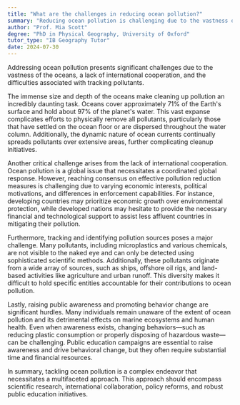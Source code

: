 ```yaml
---
title: "What are the challenges in reducing ocean pollution?"
summary: "Reducing ocean pollution is challenging due to the vastness of the oceans, lack of international cooperation, and difficulty in tracking pollutants."
author: "Prof. Mia Scott"
degree: "PhD in Physical Geography, University of Oxford"
tutor_type: "IB Geography Tutor"
date: 2024-07-30
---
```


Addressing ocean pollution presents significant challenges due to the vastness of the oceans, a lack of international cooperation, and the difficulties associated with tracking pollutants.

The immense size and depth of the oceans make cleaning up pollution an incredibly daunting task. Oceans cover approximately $71\%$ of the Earth's surface and hold about $97\%$ of the planet's water. This vast expanse complicates efforts to physically remove all pollutants, particularly those that have settled on the ocean floor or are dispersed throughout the water column. Additionally, the dynamic nature of ocean currents continually spreads pollutants over extensive areas, further complicating cleanup initiatives.

Another critical challenge arises from the lack of international cooperation. Ocean pollution is a global issue that necessitates a coordinated global response. However, reaching consensus on effective pollution reduction measures is challenging due to varying economic interests, political motivations, and differences in enforcement capabilities. For instance, developing countries may prioritize economic growth over environmental protection, while developed nations may hesitate to provide the necessary financial and technological support to assist less affluent countries in mitigating their pollution.

Furthermore, tracking and identifying pollution sources poses a major challenge. Many pollutants, including microplastics and various chemicals, are not visible to the naked eye and can only be detected using sophisticated scientific methods. Additionally, these pollutants originate from a wide array of sources, such as ships, offshore oil rigs, and land-based activities like agriculture and urban runoff. This diversity makes it difficult to hold specific entities accountable for their contributions to ocean pollution.

Lastly, raising public awareness and promoting behavior change are significant hurdles. Many individuals remain unaware of the extent of ocean pollution and its detrimental effects on marine ecosystems and human health. Even when awareness exists, changing behaviors—such as reducing plastic consumption or properly disposing of hazardous waste—can be challenging. Public education campaigns are essential to raise awareness and drive behavioral change, but they often require substantial time and financial resources.

In summary, tackling ocean pollution is a complex endeavor that necessitates a multifaceted approach. This approach should encompass scientific research, international collaboration, policy reforms, and robust public education initiatives.
    